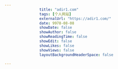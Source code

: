 ---
                title: "adir1.com"
                tags: [个人网站]
                externalUrl: "https://adir1.com/"
                date: 9978-08-08
                showDate: false
                showAuthor: false
                showReadingTime: false
                showEdit: false
                showLikes: false
                showViews: false
                layoutBackgroundHeaderSpace: false
                ---

